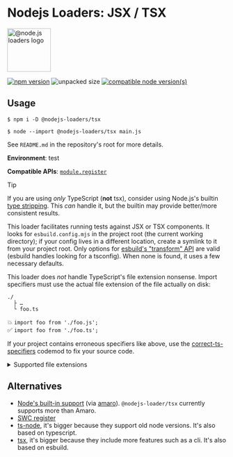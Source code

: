 # Nodejs Loaders: JSX / TSX

<img src="https://raw.githubusercontent.com/nodejs-loaders/nodejs-loaders/refs/heads/main/logo.svg" height="100" width="100" alt="@node.js loaders logo" />

[![npm version](https://img.shields.io/npm/v/@nodejs-loaders/tsx.svg)](https://www.npmjs.com/package/@nodejs-loaders/tsx)
![unpacked size](https://img.shields.io/npm/unpacked-size/@nodejs-loaders/tsx)
[![compatible node version(s)](https://img.shields.io/node/v/@nodejs-loaders/tsx.svg)](https://nodejs.org/download)

## Usage

```console
$ npm i -D @nodejs-loaders/tsx
```

```console
$ node --import @nodejs-loaders/tsx main.js
```

See `README.md` in the repository's root for more details.

**Environment**: test

**Compatible APIs**: [`module.register`](https://nodejs.org/api/module.html#moduleregisterspecifier-parenturl-options)

> [!TIP]
> If you are using _only_ TypeScript (**not** tsx), consider using Node.js's builtin [type stripping](https://nodejs.org/api/typescript.html#type-stripping). This _can_ handle it, but the builtin may provide better/more consistent results.

This loader facilitates running tests against JSX or TSX components. It looks for `esbuild.config.mjs` in the project root (the current working directory); if your config lives in a different location, create a symlink to it from your project root. Only options for [esbuild's "transform" API](https://esbuild.github.io/api/#transform) are valid (esbuild handles looking for a tsconfig). When none is found, it uses a few necessary defaults.

This loader does _not_ handle TypeScript's file extension nonsense. Import specifiers must use the actual file extension of the file actually on disk:

```
./
  ├ …
  └ foo.ts
```

💥 `import foo from './foo.js';`<br />
✅ `import foo from './foo.ts';`

If your project contains erroneous specifiers like above, use the [correct-ts-specifiers](https://github.com/JakobJingleheimer/correct-ts-specifiers) codemod to fix your source code.

<details>
<summary>Supported file extensions</summary>

* `.jsx`
* `.mts`
* `.ts`
* `.tsx`
</details>

## Alternatives

* [Node's built-in support](https://nodejs.org/api/typescript.html) (via [amaro](https://github.com/nodejs/amaro)). `@nodejs-loader/tsx` currently supports more than Amaro.
* [SWC register](https://github.com/swc-project/swc-node/tree/master/packages/register#swc-noderegister)
* [ts-node](https://typestrong.org/ts-node/docs/), it's bigger because they support old node versions. It's also based on typescript.
* [tsx](https://github.com/privatenumber/tsx), it's bigger because they include more features such as a cli. It's also based on esbuild.
